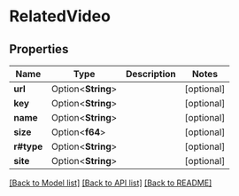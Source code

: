# RelatedVideo

## Properties

Name | Type | Description | Notes
------------ | ------------- | ------------- | -------------
**url** | Option<**String**> |  | [optional]
**key** | Option<**String**> |  | [optional]
**name** | Option<**String**> |  | [optional]
**size** | Option<**f64**> |  | [optional]
**r#type** | Option<**String**> |  | [optional]
**site** | Option<**String**> |  | [optional]

[[Back to Model list]](../README.md#documentation-for-models) [[Back to API list]](../README.md#documentation-for-api-endpoints) [[Back to README]](../README.md)


